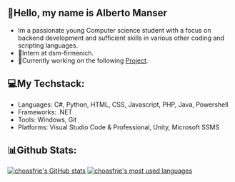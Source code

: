 ## 👋Hello, my name is Alberto Manser
- Im a passionate young Computer science student with a focus on backend development and sufficient skills in various other coding and scripting languages.
- 🏢Intern at dsm-firmenich.
- 🚀Currently working on the following [Project](https://github.com/choasfrie/Portfolio).
## 💻My Techstack:
- Languages: C#, Python, HTML, CSS, Javascript, PHP, Java, Powershell
- Frameworks: .NET
- Tools: Windows, Git
- Platforms: Visual Studio Code & Professional, Unity, Microsoft SSMS
## 📊Github Stats:
[![choasfrie's GitHub stats](https://github-readme-stats.vercel.app/api?username=choasfrie)](https://github.com/choasfrie/choasfrie)
[![choasfrie's most used languages](https://github-readme-stats.vercel.app/api/top-langs/?username=choasfrie&theme=default&show_icons=true&hide_border=true&layout=compact)](https://github.com/choasfrie/choasfrie)

<!--
**choasfrie/choasfrie** is a ✨ _special_ ✨ repository because its `README.md` (this file) appears on your GitHub profile.

Here are some ideas to get you started:

- 🔭 I’m currently working on ...
- 🌱 I’m currently learning ...
- 👯 I’m looking to collaborate on ...
- 🤔 I’m looking for help with ...
- 💬 Ask me about ...
- 📫 How to reach me: ...
- 😄 Pronouns: ...
- ⚡ Fun fact: ...
-->
